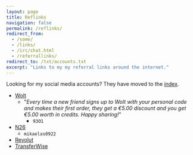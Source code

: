 ```yaml
---
layout: page
title: Reflinks
navigation: false
permalink: /reflinks/
redirect_from:
  - /some/
  - /links/
  - /irc/chat.html
  - /referrallinks/
redirect_to: /txt/accounts.txt
excerpt: "Links to my my referral links around the internet."
---
```


Looking for my social media accounts? They have moved to the [index](/index.html#web).

* [Wolt](http://get.woltapp.com/93O1)
    * "*Every time a new friend signs up to Wolt with your personal code
      and makes their first order, they get a €5.00 discount and you get
      €5.00 worth in credits. Happy sharing!*"
        * `93O1`
* [N26](https://n26.com/r/mikaelas0922)
    * `mikaelas0922`
* [Revolut](https://revolut.com/r/mikaeldmt)
* [TransferWise](https://transferwise.com/u/mikaelas18)

